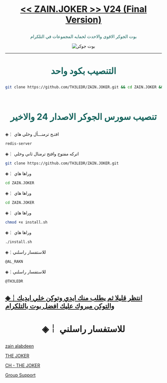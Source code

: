 # <p align="center" style="color:#cb3349" > [<< ZAIN.JOKER >> V24 (Final Version)](https://telegram.me/llJOKERll)

 <p align="center" style="color: #14635c;" > بوت الجوكر الاقوى والاحدث لحمايه المجموعات في التلكرام
<p align="center"><img src="جوكر.jpg" alt="بوت جوكر" title="بوت الجوكر">

***

# <p align="center" style="color: #14635c;" > التنصيب بكود واحد
```sh
git clone https://github.com/TH3LEDR/ZAIN.JOKER.git && cd ZAIN.JOKER && chmod +x install.sh &&./install.sh
```


<br>

# <p align="center" style="color: #14635c;" >  تنصيب سورس الجوكر الاصدار 24 والاخير

◈￤  افتـح ترمنـــأل وخلي هاي
```sh
redis-server
```
◈￤  اتركه مفتوح وافتح ترمنال ثاني وخلي
```sh
git clone https://github.com/TH3LEDR/ZAIN.JOKER.git
```
◈￤  وراها هاي
```sh
cd ZAIN.JOKER
```
◈￤  وراها هاي 
```sh
cd ZAIN.JOKER
```
◈￤  وراها هاي 
```sh
chmod +x install.sh
```
◈￤  وراها هاي 
```sh
./install.sh
```
◈￤للاستفسار راسلني 
```sh
@AL_RAKN
```
◈￤للاستفسار راسلني 
```sh
@TH3LEDR
```
##  [◈￤انتظر قليلا ثم يطلب منك ايدي وتوكن خلي ايديك والتوكن مبروك عليك افضل بوت بالتلكرام](https://telegram.me/llJOKERll)
# <p align="center"> ◈￤  للاستفسار راسلني 

  [zain alabdeen](https://telegram.me/AL_RAKN) <br>
  
  [THE JOKER](https://telegram.me/llJOKERll) <br>
  
  [CH - THE JOKER](https://telegram.me/llJOKERll) <br>
  
  [Group Support](https://telegram.me/Lordzain)<br>
